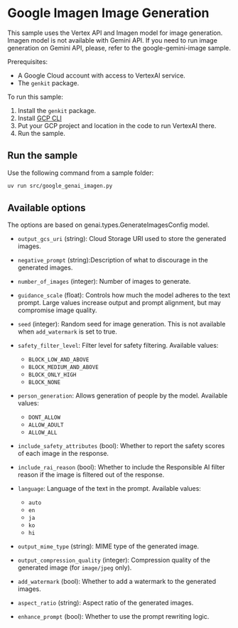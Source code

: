 # Google Imagen Image Generation

This sample uses the Vertex API and Imagen model for image generation.
Imagen model is not available with Gemini API. If you need to run image
generation on Gemini API, please, refer to the google-gemini-image sample.

Prerequisites:

* A Google Cloud account with access to VertexAI service.
* The `genkit` package.

To run this sample:

1. Install the `genkit` package.
2. Install [GCP CLI](https://cloud.google.com/sdk/docs/install)
3. Put your GCP project and location in the code to run VertexAI there.
4. Run the sample.

## Run the sample

Use the following command from a sample folder:

```bash
uv run src/google_genai_imagen.py
```

## Available options

The options are based on genai.types.GenerateImagesConfig model.

- `output_gcs_uri` (string):  Cloud Storage URI used to store the generated images.

- `negative_prompt` (string):Description of what to discourage in the generated images.

- `number_of_images` (integer): Number of images to generate.

- `guidance_scale` (float): Controls how much the model adheres to the text prompt. Large
    values increase output and prompt alignment, but may compromise image
    quality.

- `seed` (integer): Random seed for image generation. This is not available
when ``add_watermark`` is set to true.

- `safety_filter_level`: Filter level for safety filtering.
Available values:
  - `BLOCK_LOW_AND_ABOVE`
  - `BLOCK_MEDIUM_AND_ABOVE`
  - `BLOCK_ONLY_HIGH`
  - `BLOCK_NONE`

- `person_generation`: Allows generation of people by the model.
Available values:
  - `DONT_ALLOW`
  - `ALLOW_ADULT`
  - `ALLOW_ALL`

- `include_safety_attributes` (bool): Whether to report the safety scores of each image in the response.

- `include_rai_reason` (bool): Whether to include the Responsible AI filter reason if the image
    is filtered out of the response.

- `language`: Language of the text in the prompt.
Available values:
  - `auto`
  - `en`
  - `ja`
  - `ko`
  - `hi`

- `output_mime_type` (string): MIME type of the generated image.

- `output_compression_quality` (integer): Compression quality of the generated image
      (for ``image/jpeg`` only).

- `add_watermark` (bool): Whether to add a watermark to the generated images.

- `aspect_ratio` (string): Aspect ratio of the generated images.

- `enhance_prompt` (bool): Whether to use the prompt rewriting logic.
